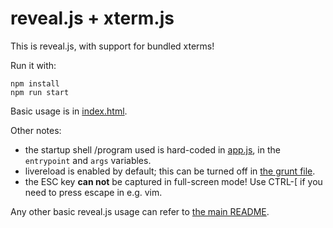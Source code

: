 # reveal.js + xterm.js

This is reveal.js, with support for bundled xterms!

Run it with:

```
npm install
npm run start
```

Basic usage is in [index.html](./index.html).

Other notes:

- the startup shell /program used is hard-coded in [app.js](./app.js), in the `entrypoint` and
  `args` variables.
- livereload is enabled by default; this can be turned off in [the grunt file](./Gruntfile.js).
- the ESC key **can not** be captured in full-screen mode! Use CTRL-[ if you need to press escape in
  e.g. vim.

Any other basic reveal.js usage can refer to [the main README](./README.md).
